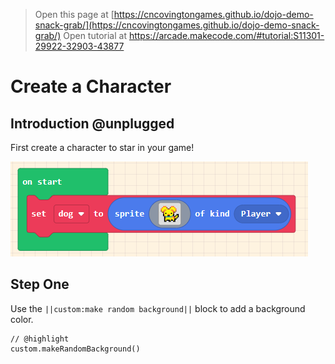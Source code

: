  
> Open this page at [https://cncovingtongames.github.io/dojo-demo-snack-grab/](https://cncovingtongames.github.io/dojo-demo-snack-grab/)
> Open tutorial at https://arcade.makecode.com/#tutorial:S11301-29922-32903-43877

# Create a Character

## Introduction @unplugged

First create a character to star in your game!

![Image description](https://raw.githubusercontent.com/cncovingtongames/dojo-demo-snack-grab/master/demoImages/img1.png)

## Step One

Use the ``||custom:make random background||`` block to add a background color.

```blocks
// @highlight
custom.makeRandomBackground()
```
